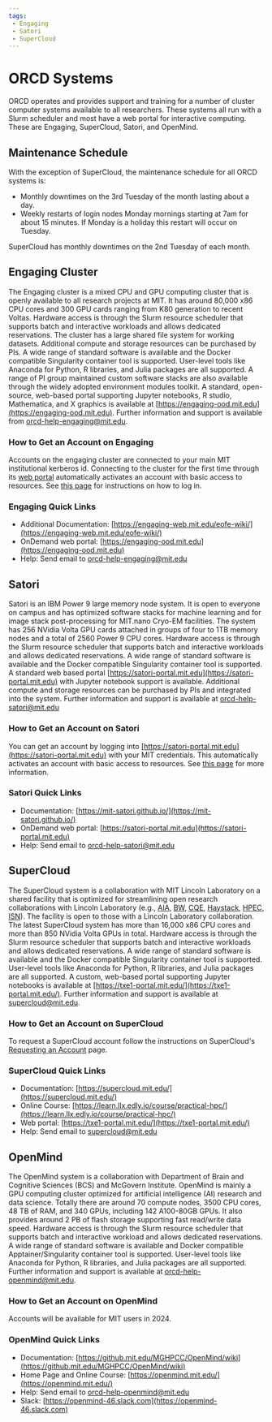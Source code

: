 ```yaml
---
tags:
 - Engaging
 - Satori
 - SuperCloud
---
```


# ORCD Systems

ORCD operates and provides support and training for a number of cluster computer systems available to all researchers. These systems all run with a Slurm scheduler and most have a web portal for interactive computing. These are Engaging, SuperCloud, Satori, and OpenMind.

## Maintenance Schedule

With the exception of SuperCloud, the maintenance schedule for all ORCD systems is:

- Monthly downtimes on the 3rd Tuesday of the month lasting about a day.
- Weekly restarts of login nodes Monday mornings starting at 7am for about 15 minutes. If Monday is a holiday this restart will occur on Tuesday.

SuperCloud has monthly downtimes on the 2nd Tuesday of each month.

## Engaging Cluster

<!--
Does engaging have newer GPUs than Voltas now?
-->

The Engaging cluster is a mixed CPU and GPU computing cluster that is openly available to all 
research projects at MIT. It has around 80,000 x86 CPU cores and 300 
GPU cards ranging from K80 generation to recent Voltas. Hardware access is through the Slurm 
resource scheduler that supports batch and interactive workloads and allows dedicated reservations.
The cluster has a large shared file system for working datasets. Additional compute and storage 
resources can be purchased by PIs. A wide range of standard software is available and the Docker 
compatible Singularity container tool is supported. User-level tools like Anaconda for Python, 
R libraries, and Julia packages are all supported. A range of PI group maintained custom software 
stacks are also available through the widely adopted environment modules toolkit. A standard, 
open-source, web-based portal supporting Jupyter notebooks, R studio, Mathematica, and X graphics 
is available at [https://engaging-ood.mit.edu](https://engaging-ood.mit.edu). Further information and support is available from <orcd-help-engaging@mit.edu>.

### How to Get an Account on Engaging

Accounts on the engaging cluster are connected to your main MIT institutional kerberos id. 
Connecting to the cluster for the first time through its [web portal](https://engaging-ood.mit.edu) automatically activates an account with basic access to resources. See [this page](accessing-orcd/ondemand-login.md) for instructions on how to log in.

### Engaging Quick Links

- Additional Documentation: [https://engaging-web.mit.edu/eofe-wiki/](https://engaging-web.mit.edu/eofe-wiki/)
- OnDemand web portal: [https://engaging-ood.mit.edu](https://engaging-ood.mit.edu)
- Help: Send email to <orcd-help-engaging@mit.edu>

## Satori

Satori is an IBM Power 9 large memory node system. It is open to everyone on campus and has 
optimized software stacks for machine learning and for image stack post-processing for 
MIT.nano Cryo-EM facilities. The system has 256 NVidia Volta GPU cards attached in groups of 
four to 1TB memory nodes and a total of 2560 Power 9 CPU cores. Hardware access is through the 
Slurm resource scheduler that supports batch and interactive workloads and allows dedicated 
reservations. A wide range of standard software is available and the Docker compatible 
Singularity container tool is supported. A standard web based portal 
[https://satori-portal.mit.edu](https://satori-portal.mit.edu) with Jupyter notebook support is available. Additional compute and storage resources can be purchased by PIs and integrated into the system. Further 
information and support is available at <orcd-help-satori@mit.edu>

### How to Get an Account on Satori

You can get an account by logging into [https://satori-portal.mit.edu](https://satori-portal.mit.edu) with your MIT credentials. This automatically activates an account with basic access to resources. See [this page](https://mit-satori.github.io/satori-basics.html#how-can-i-get-an-account) for more information.

### Satori Quick Links

- Documentation: [https://mit-satori.github.io/](https://mit-satori.github.io/)
- OnDemand web portal: [https://satori-portal.mit.edu](https://satori-portal.mit.edu)
- Help: Send email to <orcd-help-satori@mit.edu>

## SuperCloud

The SuperCloud system is a collaboration with MIT Lincoln Laboratory on a shared facility that 
is optimized for streamlining open research collaborations with Lincoln Laboratory  (e.g.,  [AIA](https://aia.mit.edu/research/), [BW](https://beaverworks.ll.mit.edu/CMS/bw/collaborators), [CQE](https://cqe.mit.edu/people/), [Haystack](https://www.haystack.mit.edu/haystack-directory/), [HPEC](https://ieee-hpec.org/index.php/technical-committee/), [ISN](https://isn.mit.edu/people)). The facility is open to those with a Lincoln Laboratory collaboration. The latest SuperCloud system has more than 16,000 x86 CPU cores  and more than 850 NVidia Volta GPUs in total. Hardware access is through the Slurm resource scheduler that supports batch and interactive workloads and allows dedicated reservations. A wide range of standard software is available and the Docker compatible Singularity container tool is supported. User-level tools like Anaconda for Python, R libraries, and Julia packages are all supported. A custom, web-based portal supporting Jupyter notebooks is available at [https://txe1-portal.mit.edu/](https://txe1-portal.mit.edu/). Further information and support is available at <supercloud@mit.edu>.

### How to Get an Account on SuperCloud

To request a SuperCloud account follow the instructions on SuperCloud's [Requesting an Account](https://mit-supercloud.github.io/supercloud-docs/requesting-account/) page.

### SuperCloud Quick Links

- Documentation: [https://supercloud.mit.edu/](https://supercloud.mit.edu/)
- Online Course: [https://learn.llx.edly.io/course/practical-hpc/](https://learn.llx.edly.io/course/practical-hpc/)
- Web portal: [https://txe1-portal.mit.edu/](https://txe1-portal.mit.edu/)
- Help: Send email to <supercloud@mit.edu>

## OpenMind

The OpenMind system is a collaboration with Department of Brain and Cognitive Sciences (BCS) and McGovern Institute. OpenMind is mainly a GPU computing cluster optimized for artificial intelligence (AI) research and data science. Totally there are around 70 compute nodes, 3500 CPU cores, 48 TB of RAM, and 340 GPUs, including 142 A100-80GB GPUs. It also provides around 2 PB of flash storage supporting fast read/write data speed. Hardware access is through the Slurm resource scheduler that supports batch and interactive workload and allows dedicated reservations. A wide range of standard software is available and Docker compatible Apptainer/Singularity container tool is supported. User-level tools like Anaconda for Python, R libraries, and Julia packages are all supported. Further information and support is available at <orcd-help-openmind@mit.edu>.

### How to Get an Account on OpenMind
Accounts will be available for MIT users in 2024.

### OpenMind Quick Links

- Documentation: [https://github.mit.edu/MGHPCC/OpenMind/wiki](https://github.mit.edu/MGHPCC/OpenMind/wiki)
- Home Page and Online Course: [https://openmind.mit.edu/](https://openmind.mit.edu/)
- Help: Send email to <orcd-help-openmind@mit.edu>
- Slack: [https://openmind-46.slack.com](https://openmind-46.slack.com)


